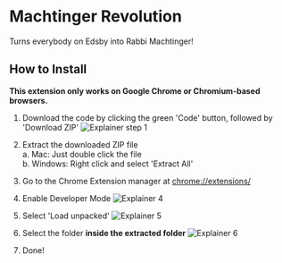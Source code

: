 # Machtinger Revolution
Turns everybody on Edsby into Rabbi Machtinger!

## How to Install
**This extension only works on Google Chrome or Chromium-based browsers.**
 1. Download the code by clicking the green 'Code' button, followed by 'Download ZIP'
 ![Explainer step 1](https://i.ibb.co/qW3wPfR/Screenshot-2023-10-23-190730.png)
 2. Extract the downloaded ZIP file<br>
	 a. Mac: Just double click the file<br>
	 b. Windows: Right click and select 'Extract All'

 3. Go to the Chrome Extension manager at [chrome://extensions/](chrome://extensions/)
 4. Enable Developer Mode
	![Explainer 4](https://i.ibb.co/t2rgsZF/Screenshot-2023-10-23-191514.png)
5. Select 'Load unpacked'
	![Explainer 5](https://i.ibb.co/4gZwk68/Screenshot-2023-10-23-191703.png)
6. Select the folder **inside the extracted folder**
	![Explainer 6](https://i.ibb.co/0s2PYLQ/Screenshot-2023-10-23-191915.png)
7. Done!
